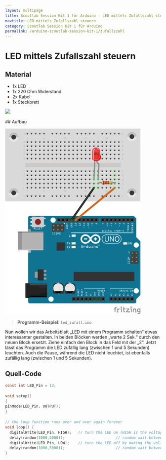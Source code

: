```yaml
---
layout: multipage
title: Scoutlab Session Kit 1 für Arduino - LED mittels Zufallszahl steuern
navtitle: LED mittels Zufallszahl steuern
category: Scoutlab Session Kit 1 für Arduino
permalink: /arduino-scoutlab-session-kit-1/zufallszahl
---
```

# LED mittels Zufallszahl steuern
## Material
* 1x LED
* 1x 220 Ohm Widerstand
* 2x Kabel
* 1x Steckbrett

![](images/material_led1.png)

<div style="page-break-after: always;"></div>
## Aufbau

![](images/led2_arduiono_Steckplatine.png)


>**Programm-Beispiel**: `led_zufall.ino`

<div style="page-break-after: always;"></div>

Nun wollen wir das Arbeitsblatt „LED mit einem Programm schalten“ etwas interessanter gestalten.
In beiden Blöcken werden „warte 2 Sek.“ durch den neuen Block ersetzt. Ziehe einfach den Block in das Feld mit der „2“. Jetzt lässt das Programm die LED zufällig lang (zwischen 1 und 5 Sekunden) leuchten. Auch die Pause, während die LED nicht leuchtet, ist ebenfalls zufällig lang (zwischen 1 und 5 Sekunden).



## Quell-Code
```c
const int LED_Pin = 13;

void setup()
{
pinMode(LED_Pin, OUTPUT);
}

// the loop function runs over and over again forever
void loop() {
  digitalWrite(LED_Pin, HIGH);   // turn the LED on (HIGH is the voltage level)
  delay(random(1000,5000));                       // random wait between a second and five seconds
  digitalWrite(LED_Pin, LOW);    // turn the LED off by making the voltage LOW
  delay(random(1000,5000));                       // random wait between a second and five seconds
}
```
